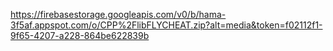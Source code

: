 https://firebasestorage.googleapis.com/v0/b/hama-3f5af.appspot.com/o/CPP%2FlibFLYCHEAT.zip?alt=media&token=f02112f1-9f65-4207-a228-864be622839b
